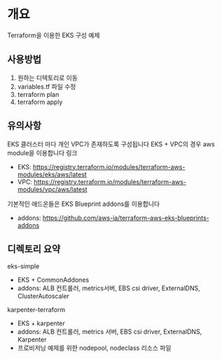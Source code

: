 # 개요
Terraform을 이용한 EKS 구성 예제

## 사용방법
1. 원하는 디텍토리로 이동
2. variables.tf 파일 수정
3. terraform plan
4. terraform apply

## 유의사항
EKS 클러스터 마다 개인 VPC가 존재하도록 구성됩니다
EKS + VPC의 경우 aws module을 이용합니다
링크
- EKS: https://registry.terraform.io/modules/terraform-aws-modules/eks/aws/latest
- VPC: https://registry.terraform.io/modules/terraform-aws-modules/vpc/aws/latest

기본적인 애드온들은 EKS Blueprint addons를 이용합니다
- addons: https://github.com/aws-ia/terraform-aws-eks-blueprints-addons

## 디렉토리 요약
eks-simple
- EKS + CommonAddones
- addons: ALB 컨트롤러, metrics서버, EBS csi driver, ExternalDNS, ClusterAutoscaler

karpenter-terraform
- EKS + karpenter
- addons: ALB 컨트롤러, metrics 서버, EBS csi driver, ExternalDNS, Karpenter
- 프로비저닝 예제를 위한 nodepool, nodeclass 리소스 파일


